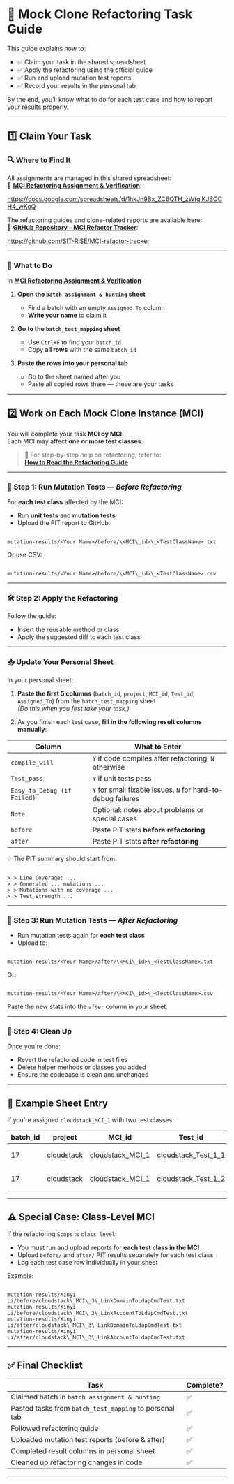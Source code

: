 # 🧩 Mock Clone Refactoring Task Guide

This guide explains how to:
- ✅ Claim your task in the shared spreadsheet  
- ✅ Apply the refactoring using the official guide  
- ✅ Run and upload mutation test reports  
- ✅ Record your results in the personal tab

By the end, you’ll know what to do for each test case and how to report your results properly.

---

## 1️⃣ Claim Your Task

### 🔍 Where to Find It

All assignments are managed in this shared spreadsheet:  
📄 [**MCI Refactoring Assignment & Verification**](https://docs.google.com/spreadsheets/d/1hkJn9Bx_ZC6QTH_zWtqiKJSOCH4_wKoQ):

<https://docs.google.com/spreadsheets/d/1hkJn9Bx_ZC6QTH_zWtqiKJSOCH4_wKoQ>

The refactoring guides and clone-related reports are available here:  
📁 [**GitHub Repository – MCI Refactor Tracker**](https://github.com/SIT-RiSE/MCI-refactor-tracker):

<https://github.com/SIT-RiSE/MCI-refactor-tracker>

---

### 📝 What to Do
In [**MCI Refactoring Assignment & Verification**](https://docs.google.com/spreadsheets/d/1hkJn9Bx_ZC6QTH_zWtqiKJSOCH4_wKoQ)
1. **Open the `batch assignment & hunting` sheet**  
   - Find a batch with an empty `Assigned To` column  
   - **Write your name** to claim it

2. **Go to the `batch_test_mapping` sheet**  
   - Use `Ctrl+F` to find your `batch_id`
   - Copy **all rows** with the same `batch_id`

3. **Paste the rows into your personal tab**  
   - Go to the sheet named after you
   - Paste all copied rows there — these are your tasks

---

## 2️⃣ Work on Each Mock Clone Instance (MCI)

You will complete your task **MCI by MCI**.  
Each MCI may affect **one or more test classes**.  
> 📌 For step-by-step help on refactoring, refer to:  
> [**How to Read the Refactoring Guide**](LINK_TO_DOC)

---

### 🧪 Step 1: Run Mutation Tests — *Before Refactoring*

For **each test class** affected by the MCI:

- Run **unit tests** and **mutation tests**
- Upload the PIT report to GitHub:

```

mutation-results/<Your Name>/before/\<MCI\_id>\_<TestClassName>.txt

```

Or use CSV:

```

mutation-results/<Your Name>/before/\<MCI\_id>\_<TestClassName>.csv

```

---

### 🛠 Step 2: Apply the Refactoring

Follow the guide:

- Insert the reusable method or class
- Apply the suggested diff to each test class

---

### 📥 Update Your Personal Sheet

In your personal sheet:

1. **Paste the first 5 columns** (`batch_id`, `project`, `MCI_id`, `Test_id`, `Assigned_To`) from the `batch_test_mapping` sheet  
   *(Do this when you first take your task.)*

2. As you finish each test case, **fill in the following result columns manually**:

| Column | What to Enter |
|--------|----------------|
| `compile_will` | `Y` if code compiles after refactoring, `N` otherwise |
| `Test_pass` | `Y` if unit tests pass |
| `Easy_to_Debug (if Failed)` | `Y` for small fixable issues, `N` for hard-to-debug failures |
| `Note` | Optional: notes about problems or special cases |
| `before` | Paste PIT stats **before refactoring** |
| `after` | Paste PIT stats **after refactoring** |

💡 The PIT summary should start from:

```

> > Line Coverage: ...
> > Generated ... mutations ...
> > Mutations with no coverage ...
> > Test strength ...

```

---

### 🧪 Step 3: Run Mutation Tests — *After Refactoring*

- Run mutation tests again for **each test class**
- Upload to:

```

mutation-results/<Your Name>/after/\<MCI\_id>\_<TestClassName>.txt

```

Or:

```

mutation-results/<Your Name>/after/\<MCI\_id>\_<TestClassName>.csv

```

Paste the new stats into the `after` column in your sheet.

---

### 🧹 Step 4: Clean Up

Once you're done:

- Revert the refactored code in test files
- Delete helper methods or classes you added
- Ensure the codebase is clean and unchanged

---

## 🧾 Example Sheet Entry

If you're assigned `cloudstack_MCI_1` with two test classes:

| batch_id | project   | MCI_id           | Test_id              | Assigned_To | compile_will | Test_pass | Easy_to_Debug | Note | before | after |
|----------|-----------|------------------|----------------------|-------------|--------------|-----------|---------------|------|--------|-------|
| 17       | cloudstack| cloudstack_MCI_1 | cloudstack_Test_1_1  | Xinyi Li    | Y            | Y         |               |      | `>> Line Coverage: 9/512...` | `>> Line Coverage: 9/512...` |
| 17       | cloudstack| cloudstack_MCI_1 | cloudstack_Test_1_2  | Xinyi Li    | Y            | Y         |               |      | `>> Line Coverage: 9/512...` | `>> Line Coverage: 9/512...` |

---

## ⚠️ Special Case: Class-Level MCI

If the refactoring `Scope` is `class level`:

- You must run and upload reports for **each test class in the MCI**
- Upload `before/` and `after/` PIT results separately for each test class
- Log each test case row individually in your sheet

Example:

```

mutation-results/Xinyi Li/before/cloudstack\_MCI\_3\_LinkDomainToLdapCmdTest.txt
mutation-results/Xinyi Li/before/cloudstack\_MCI\_3\_LinkAccountToLdapCmdTest.txt
mutation-results/Xinyi Li/after/cloudstack\_MCI\_3\_LinkDomainToLdapCmdTest.txt
mutation-results/Xinyi Li/after/cloudstack\_MCI\_3\_LinkAccountToLdapCmdTest.txt

```

---

## ✅ Final Checklist

| Task | Complete? |
|------|-----------|
| Claimed batch in `batch assignment & hunting` | ✅ |
| Pasted tasks from `batch_test_mapping` to personal tab | ✅ |
| Followed refactoring guide | ✅ |
| Uploaded mutation test reports (before & after) | ✅ |
| Completed result columns in personal sheet | ✅ |
| Cleaned up refactoring changes in code | ✅ |

---

